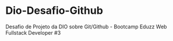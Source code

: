 # Dio-Desafio-Github
Desafio de Projeto da DIO sobre Git/Github - Bootcamp Eduzz Web Fullstack Developer #3
